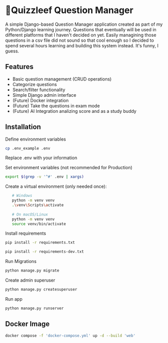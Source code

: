 # 🌿Quizzleef Question Manager

A simple Django-based Question Manager application created as part of my Python/Django learning journey. Questions that eventually will be used in different platforms that I haven't decided on yet. Easily managining those questions in a csv file did not sound so that cool enough so I decided to spend several hours learning and building this system instead. It's funny, I guess.

## Features
- Basic question management (CRUD operations)
- Categorize questions
- Search/filter functionality
- Simple Django admin interface
- (Future) Docker integration
- (Future) Take the questions in exam mode
- (Future) AI Integration analizing score and as a study buddy

## Installation
Define environment variables
```bash
cp .env_example .env
```

Replace .env with your information

Set environment variables (not recommended for Production)
```bash
export $(grep -v '^#' .env | xargs)
```


Create a virtual environment (only needed once):
```bash
   # Windows
   python -m venv venv
   .\venv\Scripts\activate
   
   # On macOS/Linux
   python -m venv venv
   source venv/bin/activate
```

Install requirements
```bash
pip install -r requirements.txt
```
```bash
pip install -r requirements-dev.txt
```

Run Migrations
```bash
python manage.py migrate
```

Create admin superuser
```bash
python manage.py createsuperuser
```

Run app
```bash
python manage.py runserver
```

## Docker Image
```bash
docker compose -f 'docker-compose.yml' up -d --build 'web' 
```
